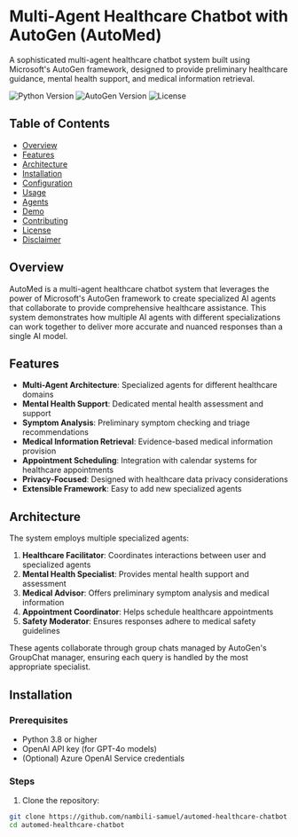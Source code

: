 # Multi-Agent Healthcare Chatbot with AutoGen (AutoMed)

A sophisticated multi-agent healthcare chatbot system built using Microsoft's AutoGen framework, designed to provide preliminary healthcare guidance, mental health support, and medical information retrieval.

![Python Version](https://img.shields.io/badge/python-3.8%2B-blue)
![AutoGen Version](https://img.shields.io/badge/autogen-0.2%2B-orange)
![License](https://img.shields.io/badge/license-MIT-green)

## Table of Contents

- [Overview](#overview)
- [Features](#features)
- [Architecture](#architecture)
- [Installation](#installation)
- [Configuration](#configuration)
- [Usage](#usage)
- [Agents](#agents)
- [Demo](#demo)
- [Contributing](#contributing)
- [License](#license)
- [Disclaimer](#disclaimer)

## Overview

AutoMed is a multi-agent healthcare chatbot system that leverages the power of Microsoft's AutoGen framework to create specialized AI agents that collaborate to provide comprehensive healthcare assistance. This system demonstrates how multiple AI agents with different specializations can work together to deliver more accurate and nuanced responses than a single AI model.

## Features

- **Multi-Agent Architecture**: Specialized agents for different healthcare domains
- **Mental Health Support**: Dedicated mental health assessment and support
- **Symptom Analysis**: Preliminary symptom checking and triage recommendations
- **Medical Information Retrieval**: Evidence-based medical information provision
- **Appointment Scheduling**: Integration with calendar systems for healthcare appointments
- **Privacy-Focused**: Designed with healthcare data privacy considerations
- **Extensible Framework**: Easy to add new specialized agents

## Architecture

The system employs multiple specialized agents:

1. **Healthcare Facilitator**: Coordinates interactions between user and specialized agents
2. **Mental Health Specialist**: Provides mental health support and assessment
3. **Medical Advisor**: Offers preliminary symptom analysis and medical information
4. **Appointment Coordinator**: Helps schedule healthcare appointments
5. **Safety Moderator**: Ensures responses adhere to medical safety guidelines

These agents collaborate through group chats managed by AutoGen's GroupChat manager, ensuring each query is handled by the most appropriate specialist.

## Installation

### Prerequisites

- Python 3.8 or higher
- OpenAI API key (for GPT-4o models)
- (Optional) Azure OpenAI Service credentials

### Steps

1. Clone the repository:
```bash
git clone https://github.com/nambili-samuel/automed-healthcare-chatbot.git
cd automed-healthcare-chatbot